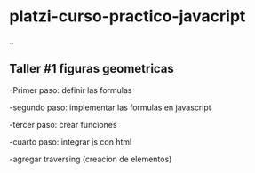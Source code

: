 # platzi-curso-practico-javacript

..

## Taller #1 figuras geometricas

-Primer paso: definir las formulas

-segundo paso: implementar las formulas en javascript

-tercer paso: crear funciones

-cuarto paso: integrar js con html

-agregar traversing  (creacion de elementos)

